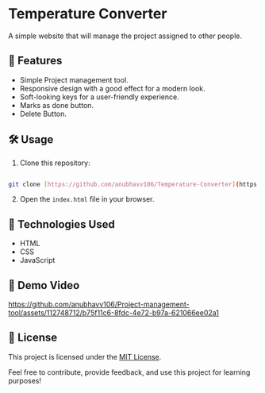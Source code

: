# Temperature Converter

A simple website that will manage the project assigned to other people.

## 🚀 Features

- Simple Project management tool.
- Responsive design with a good effect for a modern look.
- Soft-looking keys for a user-friendly experience.
- Marks as done button.
- Delete Button.

## 🛠️ Usage

1. Clone this repository: 
```bash 

git clone [https://github.com/anubhavv106/Temperature-Converter](https://github.com/anubhavv106/Project-management-tool)
   ```
2. Open the `index.html` file in your browser.

## 🧰 Technologies Used

- HTML
- CSS
- JavaScript

## 🎥 Demo Video


https://github.com/anubhavv106/Project-management-tool/assets/112748712/b75f11c6-8fdc-4e72-b97a-621066ee02a1


## 📝 License

This project is licensed under the [MIT License](LICENSE).

Feel free to contribute, provide feedback, and use this project for learning purposes!





